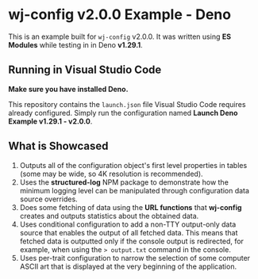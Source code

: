# wj-config v2.0.0 Example - Deno

This is an example built for `wj-config` v2.0.0.  It was written using **ES Modules** while testing in in Deno 
**v1.29.1**.

## Running in Visual Studio Code

**Make sure you have installed Deno.**

This repository contains the `launch.json` file Visual Studio Code requires already configured.  Simply run the 
configuration named **Launch Deno Example v1.29.1 - v2.0.0**.

## What is Showcased

1. Outputs all of the configuration object's first level properties in tables (some may be wide, so 4K resolution is 
recommended).
2. Uses the **structured-log** NPM package to demonstrate how the minimum logging level can be manipulated through 
configuration data source overrides.
3. Does some fetching of data using the **URL functions** that **wj-config** creates and outputs statistics about the 
obtained data.
4. Uses conditional configuration to add a non-TTY output-only data source that enables the output of all fetched 
data.  This means that fetched data is outputted only if the console output is redirected, for example, when using the 
`> output.txt` command in the console.
5. Uses per-trait configuration to narrow the selection of some computer ASCII art that is displayed at the very 
beginning of the application.
